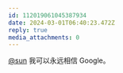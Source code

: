 ```yaml
---
id: 112019061045387934
date: 2024-03-01T06:40:23.472Z
reply: true
media_attachments: 0
---
```


[@sun](https://jiong.us/@sun) 我可以永远相信 Google。


